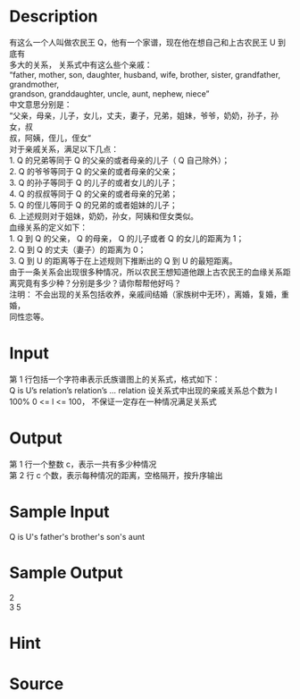 
# Description

<div class="content"><div>有这么一个人叫做农民王 Q，他有一个家谱，现在他在想自己和上古农民王 U 到底有</div>
<div>多大的关系， 关系式中有这么些个亲戚：</div>
<div>“father, mother, son, daughter, husband, wife, brother, sister, grandfather, grandmother,</div>
<div>grandson, granddaughter, uncle, aunt, nephew, niece”</div>
<div>中文意思分别是：</div>
<div>“父亲，母亲，儿子，女儿，丈夫，妻子，兄弟，姐妹，爷爷，奶奶，孙子，孙女，叔</div>
<div>叔，阿姨，侄儿，侄女“</div>
<div>对于亲戚关系，满足以下几点：</div>
<div>1. Q 的兄弟等同于 Q 的父亲的或者母亲的儿子（ Q 自己除外）；</div>
<div>2. Q 的爷爷等同于 Q 的父亲的或者母亲的父亲；</div>
<div>3. Q 的孙子等同于 Q 的儿子的或者女儿的儿子；</div>
<div>4. Q 的叔叔等同于 Q 的父亲的或者母亲的兄弟；</div>
<div>5. Q 的侄儿等同于 Q 的兄弟的或者姐妹的儿子；</div>
<div>6. 上述规则对于姐妹，奶奶，孙女，阿姨和侄女类似。</div>
<div>血缘关系的定义如下：</div>
<div>1. Q 到 Q 的父亲， Q 的母亲， Q 的儿子或者 Q 的女儿的距离为 1；</div>
<div>2. Q 到 Q 的丈夫（妻子）的距离为 0；</div>
<div>3. Q 到 U 的距离等于在上述规则下推断出的 Q 到 U 的最短距离。</div>
<div>由于一条关系会出现很多种情况，所以农民王想知道他跟上古农民王的血缘关系距</div>
<div>离究竟有多少种？分别是多少？请你帮帮他好吗？</div>
<div>注明： 不会出现的关系包括收养，亲戚间结婚（家族树中无环），离婚，复婚，重婚，</div>
<div>同性恋等。</div>
<p></p></div>

# Input

<div class="content"><div>第 1 行包括一个字符串表示氏族谱图上的关系式，格式如下：</div>
<div>Q is U’s relation’s relation’s … relation 设关系式中出现的亲戚关系总个数为 l</div>
<div>100% 0 &lt;= l &lt;= 100， 不保证一定存在一种情况满足关系式</div></div>

# Output

<div class="content"><div>第 1 行一个整数 c，表示一共有多少种情况</div>
<div>第 2 行 c 个数，表示每种情况的距离，空格隔开，按升序输出</div>
<p></p></div>

# Sample Input

<div class="content"><span class="sampledata">Q is U&#39;s father&#39;s brother&#39;s son&#39;s aunt<br/>
</span></div>

# Sample Output

<div class="content"><span class="sampledata">2<br/>
3 5</span></div>

# Hint

<div class="content"><p></p></div>

# Source

<div class="content"><p><a href="problemset.php?search="></a></p></div>

